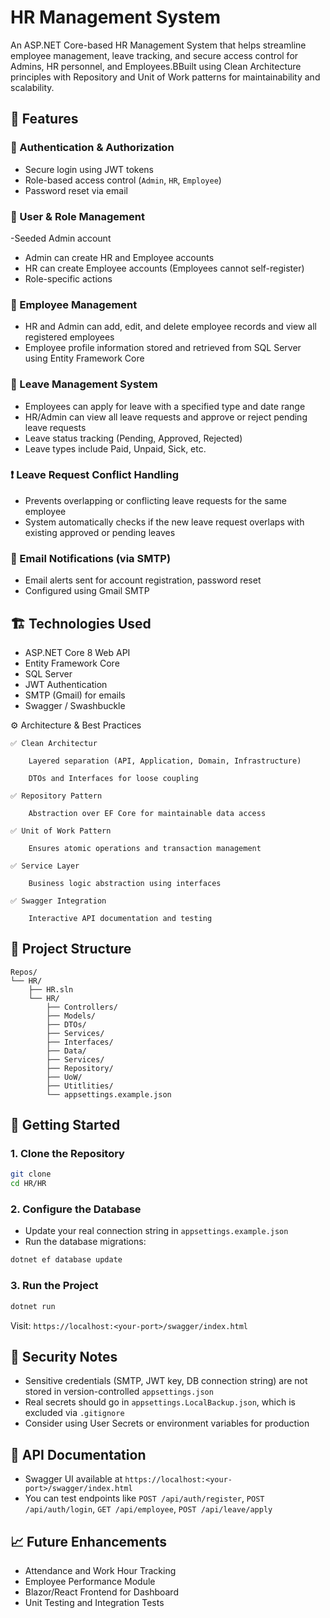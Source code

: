 # HR Management System

An ASP.NET Core-based HR Management System that helps streamline employee management, leave tracking, and secure access control for Admins, HR personnel, and Employees.BBuilt using Clean Architecture principles with Repository and Unit of Work patterns for maintainability and scalability.

## 📌 Features

### 🔐 Authentication & Authorization
- Secure login using JWT tokens
- Role-based access control (`Admin`, `HR`, `Employee`)
- Password reset via email

### 👥 User & Role Management
-Seeded Admin account
- Admin can create HR and Employee accounts
- HR can create Employee accounts (Employees cannot self-register)
- Role-specific  actions

### 📝 Employee Management
- HR and Admin can add, edit, and delete employee records and view all registered employees
- Employee profile information stored and retrieved from SQL Server using Entity Framework Core

### 📆 Leave Management System
- Employees can apply for leave with a specified type and date range
- HR/Admin can view all leave requests and approve or reject pending leave requests
- Leave status tracking (Pending, Approved, Rejected)
- Leave types include Paid, Unpaid, Sick, etc.

### ❗ Leave Request Conflict Handling
- Prevents overlapping or conflicting leave requests for the same employee
- System automatically checks if the new leave request overlaps with existing approved or pending leaves

### 📧 Email Notifications (via SMTP)
- Email alerts sent for account registration, password reset
- Configured using Gmail SMTP


## 🏗️ Technologies Used

- ASP.NET Core 8 Web API
- Entity Framework Core
- SQL Server
- JWT Authentication
- SMTP (Gmail) for emails
- Swagger / Swashbuckle

⚙️ Architecture & Best Practices

    ✅ Clean Architectur

        Layered separation (API, Application, Domain, Infrastructure)

        DTOs and Interfaces for loose coupling

    ✅ Repository Pattern

        Abstraction over EF Core for maintainable data access

    ✅ Unit of Work Pattern

        Ensures atomic operations and transaction management

    ✅ Service Layer

        Business logic abstraction using interfaces

    ✅ Swagger Integration

        Interactive API documentation and testing
## 📁 Project Structure

```
Repos/
└── HR/
    ├── HR.sln
    └── HR/
        ├── Controllers/
        ├── Models/
        ├── DTOs/
        ├── Services/
        ├── Interfaces/
        ├── Data/
        ├── Services/
        ├── Repository/
        ├── UoW/
        ├── Utitlities/
        └── appsettings.example.json
```

## 🚀 Getting Started

### 1. Clone the Repository
```bash
git clone 
cd HR/HR
```

### 2. Configure the Database
- Update your real connection string in `appsettings.example.json`
- Run the database migrations:
```bash
dotnet ef database update
```

### 3. Run the Project
```bash
dotnet run
```

Visit: `https://localhost:<your-port>/swagger/index.html`

## 🔐 Security Notes

- Sensitive credentials (SMTP, JWT key, DB connection string) are not stored in version-controlled `appsettings.json`
- Real secrets should go in `appsettings.LocalBackup.json`, which is excluded via `.gitignore`
- Consider using User Secrets or environment variables for production

## 🧪 API Documentation

- Swagger UI available at `https://localhost:<your-port>/swagger/index.html`
- You can test endpoints like `POST /api/auth/register`, `POST /api/auth/login`, `GET /api/employee`, `POST /api/leave/apply`

## 📈 Future Enhancements

- Attendance and Work Hour Tracking
- Employee Performance Module
- Blazor/React Frontend for Dashboard
- Unit Testing and Integration Tests

